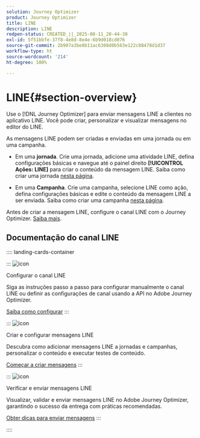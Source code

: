 ```yaml
---
solution: Journey Optimizer
product: Journey Optimizer
title: LINE
description: LINE
redpen-status: CREATED_||_2025-08-11_20-44-38
exl-id: 5f51bbfe-37f8-4e8d-8e4e-6b9d018cd076
source-git-commit: 2b907a3be8b11ac6308d0b563e122c88478d1d37
workflow-type: ht
source-wordcount: '214'
ht-degree: 100%

---
```


# LINE{#section-overview}


Use o [!DNL Journey Optimizer] para enviar mensagens LINE a clientes no aplicativo LINE. Você pode criar, personalizar e visualizar mensagens no editor do LINE.

As mensagens LINE podem ser criadas e enviadas em uma jornada ou em uma campanha. 

* Em uma **jornada**. Crie uma jornada, adicione uma atividade LINE, defina configurações básicas e navegue até o painel direito **[!UICONTROL Ações: LINE]** para criar o conteúdo da mensagem LINE. Saiba como criar uma jornada [nesta página](../using/building-journeys/journey-gs.md).

* Em uma **Campanha**. Crie uma campanha, selecione LINE como ação, defina configurações básicas e edite o conteúdo da mensagem LINE a ser enviada. Saiba como criar uma campanha [nesta página](../using/campaigns/create-campaign.md#configure).

Antes de criar a mensagem LINE, configure o canal LINE com o Journey Optimizer. [Saiba mais](../using/line/line-configuration.md).

## Documentação do canal LINE

:::: landing-cards-container

:::
![icon](https://cdn.experienceleague.adobe.com/icons/gear.svg?lang=pt-BR)

Configurar o canal LINE

Siga as instruções passo a passo para configurar manualmente o canal LINE ou definir as configurações de canal usando a API no Adobe Journey Optimizer.

[Saiba como configurar](../using/line/line-configuration.md)
:::

:::
![icon](https://cdn.experienceleague.adobe.com/icons/list-check.svg?lang=pt-BR)

Criar e configurar mensagens LINE

Descubra como adicionar mensagens LINE a jornadas e campanhas, personalizar o conteúdo e executar testes de conteúdo.

[Começar a criar mensagens](../using/line/create-line.md)
:::

:::
![icon](https://cdn.experienceleague.adobe.com/icons/bullseye.svg?lang=pt-BR)

Verificar e enviar mensagens LINE

Visualizar, validar e enviar mensagens LINE no Adobe Journey Optimizer, garantindo o sucesso da entrega com práticas recomendadas.

[Obter dicas para enviar mensagens](../using/line/send-line.md)
:::

::::
